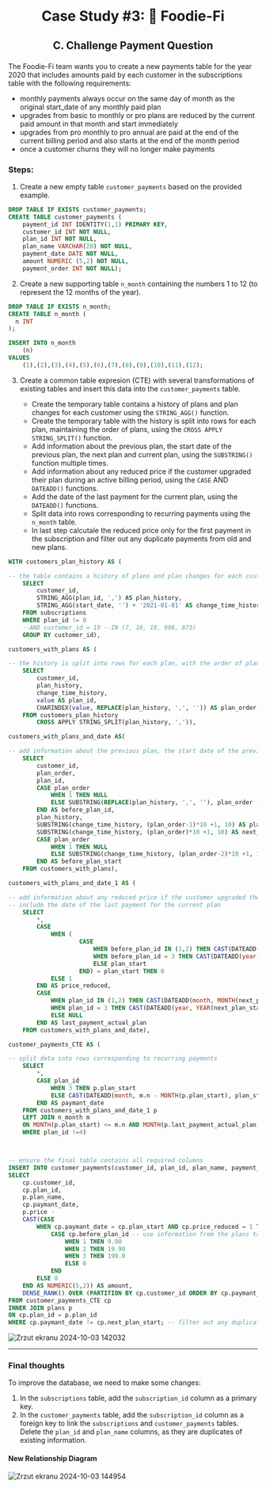 # <p align="center"> Case Study #3: 🥑 Foodie-Fi
 
## <p align="center"> C. Challenge Payment Question

The Foodie-Fi team wants you to create a new payments table for the year 2020 that includes amounts paid by each customer in the subscriptions table with the following requirements:

- monthly payments always occur on the same day of month as the original start_date of any monthly paid plan
- upgrades from basic to monthly or pro plans are reduced by the current paid amount in that month and start immediately
- upgrades from pro monthly to pro annual are paid at the end of the current billing period and also starts at the end of the month period
- once a customer churns they will no longer make payments

### Steps:

1. Create a new empty table ```customer_payments``` based on the provided example. 

````sql
DROP TABLE IF EXISTS customer_payments;
CREATE TABLE customer_payments (
	payment_id INT IDENTITY(1,1) PRIMARY KEY,
	customer_id INT NOT NULL,
	plan_id INT NOT NULL,
	plan_name VARCHAR(20) NOT NULL,
	payment_date DATE NOT NULL,
	amount NUMERIC (5,2) NOT NULL,
	payment_order INT NOT NULL);
````

2. Create a new supporting table ```n_month``` containing the numbers 1 to 12 (to represent the 12 months of the year).

````sql
DROP TABLE IF EXISTS n_month;
CREATE TABLE n_month (
  n INT
);

INSERT INTO n_month
    (n)
VALUES
    (1),(2),(3),(4),(5),(6),(7),(8),(9),(10),(11),(12);
````

3. Create a common table expresion (CTE) with several transformations of existing tables and insert this data into the ```customer_payments``` table.

    - Create the temporary table contains a history of plans and plan changes for each customer using the ```STRING_AGG()``` function.
    - Create the temporary table with the history is split into rows for each plan, maintaining the order of plans, using the ```CROSS APPLY STRING_SPLIT()``` function.
    - Add information about the previous plan, the start date of the previous plan, the next plan and current plan, using the ```SUBSTRING()``` function multiple times.
    - Add information about any reduced price if the customer upgraded their plan during an active billing period, using the ```CASE``` AND ```DATEADD()``` functions.
    - Add the date of the last payment for the current plan, using the ```DATEADD()``` functions.
    - Split data into rows corresponding to recurring payments using the ```n_month``` table.
    - In last step calcutale the reduced price only for the first payment in the subscription and filter out any duplicate payments from old and new plans. 


````sql
WITH customers_plan_history AS (

-- the table contains a history of plans and plan changes for each customer
	SELECT 
		customer_id,
		STRING_AGG(plan_id, ',') AS plan_history,
		STRING_AGG(start_date, '') + '2021-01-01' AS change_time_history
	FROM subscriptions
	WHERE plan_id != 0
	--AND customer_id = 19 --IN (7, 16, 19, 996, 873)
	GROUP BY customer_id),

customers_with_plans AS (

-- the history is split into rows for each plan, with the order of plans
	SELECT 
		customer_id,
		plan_history,
		change_time_history,
		value AS plan_id,
		CHARINDEX(value, REPLACE(plan_history, ',', '')) AS plan_order
	FROM customers_plan_history
		CROSS APPLY STRING_SPLIT(plan_history, ',')),

customers_with_plans_and_date AS(

-- add information about the previous plan, the start date of the previous plan, and the next and current plan
	SELECT 
		customer_id,
		plan_order,
		plan_id,
		CASE plan_order
			WHEN 1 THEN NULL
			ELSE SUBSTRING(REPLACE(plan_history, ',', ''), plan_order - 1, 1) 
		END AS before_plan_id,
		plan_history,
		SUBSTRING(change_time_history, (plan_order-1)*10 +1, 10) AS plan_start,
		SUBSTRING(change_time_history, (plan_order)*10 +1, 10) AS next_plan_start,
		CASE plan_order 
			WHEN 1 THEN NULL
			ELSE SUBSTRING(change_time_history, (plan_order-2)*10 +1, 10)
		END AS before_plan_start
	FROM customers_with_plans),

customers_with_plans_and_date_1 AS (

-- add information about any reduced price if the customer upgraded their plan during an active billing period
-- include the date of the last payment for the current plan
	SELECT
		*,
		CASE 
			WHEN (
					CASE 
						WHEN before_plan_id IN (1,2) THEN CAST(DATEADD(month, MONTH(plan_start) - MONTH(before_plan_start), before_plan_start) AS DATE)
						WHEN before_plan_id = 3 THEN CAST(DATEADD(year, YEAR(plan_start) - YEAR(before_plan_start), before_plan_start) AS DATE)
						ELSE plan_start
					END) = plan_start THEN 0
			ELSE 1
		END AS price_reduced,
		CASE 
			WHEN plan_id IN (1,2) THEN CAST(DATEADD(month, MONTH(next_plan_start) - MONTH(plan_start), plan_start) AS DATE)
			WHEN plan_id = 3 THEN CAST(DATEADD(year, YEAR(next_plan_start) - YEAR(plan_start), plan_start) AS DATE)
			ELSE NULL
		END AS last_payment_actual_plan
	FROM customers_with_plans_and_date),

customer_payments_CTE AS (

-- split data into rows corresponding to recurring payments
	SELECT 
		*,
		CASE plan_id
			WHEN 3 THEN p.plan_start
			ELSE CAST(DATEADD(month, m.n - MONTH(p.plan_start), plan_start) AS DATE)
		END AS paymant_date
	FROM customers_with_plans_and_date_1 p
	LEFT JOIN n_month m
	ON MONTH(p.plan_start) <= m.n AND MONTH(p.last_payment_actual_plan) >= m.n
	WHERE plan_id !=4)



-- ensure the final table contains all required columns
INSERT INTO customer_payments(customer_id, plan_id, plan_name, payment_date, amount, payment_order)
SELECT 
	cp.customer_id,
	cp.plan_id,
	p.plan_name,
	cp.paymant_date,
	p.price -
	CAST(CASE
		WHEN cp.paymant_date = cp.plan_start AND cp.price_reduced = 1 THEN 
			CASE cp.before_plan_id -- use information from the plans table
				WHEN 1 THEN 9.90
				WHEN 2 THEN 19.90
				WHEN 3 THEN 199.0
				ELSE 0
			END
		ELSE 0
	END AS NUMERIC(5,2)) AS amount,
	DENSE_RANK() OVER (PARTITION BY cp.customer_id ORDER BY cp.paymant_date) AS payment_order
FROM customer_payments_CTE cp
INNER JOIN plans p
ON cp.plan_id = p.plan_id
WHERE cp.paymant_date != cp.next_plan_start; -- filter out any duplicate payments from old and new plans
````

![Zrzut ekranu 2024-10-03 142032](https://github.com/user-attachments/assets/b326e985-a16b-4eb0-806e-0e7273004dc2)


***

### Final thoughts

To improve the database, we need to make some changes:

1. In the ```subscriptions``` table, add the ```subscription_id``` column as a primary key.
2. In the ```customer_payments``` table, add the ```subscription_id``` column as a foreign key to link the ```subscriptions``` and ```customer_payments``` tables. Delete the ```plan_id``` and ```plan_name``` columns, as they are duplicates of existing information.


#### New Relationship Diagram

![Zrzut ekranu 2024-10-03 144954](https://github.com/user-attachments/assets/232cb759-b67b-4ed5-8550-a370ea17d130)
